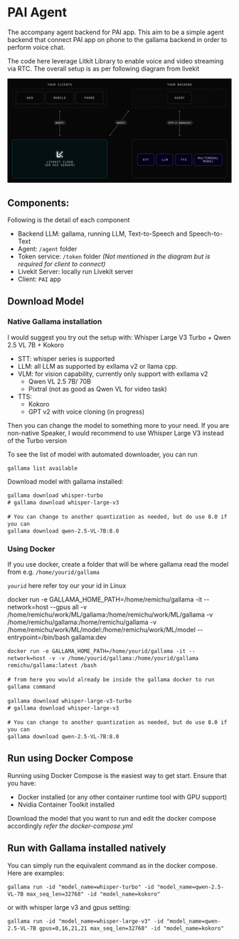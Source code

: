 # PAI Agent

The accompany agent backend for PAI app.
This aim to be a simple agent backend that connect PAI app on phone to the gallama backend in order to perform voice chat.

The code here leverage Litkit Library to enable voice and video streaming via RTC.
The overall setup is as per following diagram from livekit

![livekit](https://github.com/remichu-ai/pai-agent/blob/main/image/agents-overview.svg)

## Components:
Following is the detail of each component
 - Backend LLM: gallama, running LLM, Text-to-Speech and Speech-to-Text 
 - Agent: `/agent` folder
 - Token service: `/token` folder *(Not mentioned in the diagram but is required for client to connect)*
 - Livekit Server: locally run Livekit server
 - Client: `PAI` app

## Download Model
### Native Gallama installation

I would suggest you try out the setup with: Whisper Large V3 Turbo + Qwen 2.5 VL 7B + Kokoro
- STT: whisper series is supported
- LLM: all LLM as supported by exllama v2 or llama cpp. 
- VLM: for vision capability, currently only support with exllama v2
  - Qwen VL 2.5 7B/ 70B
  - Pixtral (not as good as Qwen VL for video task)
- TTS:
  - Kokoro
  - GPT v2 with voice cloning (in progress)

Then you can change the model to something more to your need. 
If you are non-native Speaker, I would recommend to use Whisper Large V3 instead of the Turbo version

To see the list of model with automated downloader, you can run
```shell
gallama list available
```

Download model with gallama installed:
```shell
gallama download whisper-turbo
# gallama download whisper-large-v3

# You can change to another quantization as needed, but do use 8.0 if you can
gallama download qwen-2.5-VL-7B:8.0
```

### Using Docker
If you use docker, create a folder that will be where gallama read the model from e.g. 
`/home/yourid/gallama`

`yourid` here refer toy our your id in Linux

docker run -e GALLAMA_HOME_PATH=/home/remichu/gallama -it --network=host --gpus all -v /home/remichu/work/ML/gallama:/home/remichu/work/ML/gallama -v /home/remichu/gallama:/home/remichu/gallama -v /home/remichu/work/ML/model:/home/remichu/work/ML/model --entrypoint=/bin/bash gallama:dev


```shell
docker run -e GALLAMA_HOME_PATH=/home/yourid/gallama -it --network=host -v -v /home/yourid/gallama:/home/yourid/gallama remichu/gallama:latest /bash

# from here you would already be inside the gallama docker to run gallama command

gallama download whisper-large-v3-turbo
# gallama download whisper-large-v3

# You can change to another quantization as needed, but do use 8.0 if you can
gallama download qwen-2.5-VL-7B:8.0
```

## Run using Docker Compose
Running using Docker Compose is the easiest way to get start.
Ensure that you have:
- Docker installed (or any other container runtime tool with GPU support)
- Nvidia Container Toolkit installed

Download the model that you want to run and edit the docker compose accordingly *refer the docker-compose.yml*

## Run with Gallama installed natively

You can simply run the equivalent command as in the docker compose. Here are examples:
```shell
gallama run -id "model_name=whisper-turbo" -id "model_name=qwen-2.5-VL-7B max_seq_len=32768" -id "model_name=kokoro"
```

or with whisper large v3 and gpus setting:
```shell
gallama run -id "model_name=whisper-large-v3" -id "model_name=qwen-2.5-VL-7B gpus=0,16,21,21 max_seq_len=32768" -id "model_name=kokoro"
```
